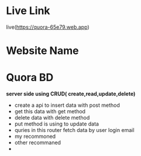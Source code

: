 
# Live Link
live(https://quora-65e79.web.app)
# Website Name
# Quora BD

**server side using CRUD( create,read,update,delete)**
- create a api to insert data with post method
- get this data with get method
- delete data with delete method
- put method is using  to update data
- quries in this router fetch  data by user login email
- my recommoned
- other recommaned
- 






